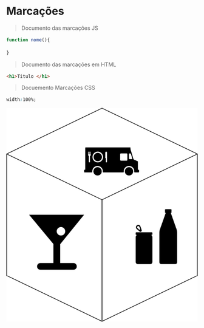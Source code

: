 # Marcações

> Documento das marcações JS

```javascript
function nome(){

}
```
> Documento das marcações em HTML

```html
<h1>Titulo </h1>
```
>Docuemento Marcações CSS

```css
width:100%;
```

![desenho](./desenho.drawio.svg)